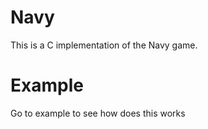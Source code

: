 # Navy
This is a C implementation of the Navy game.


# Example
Go to example to see how does this works